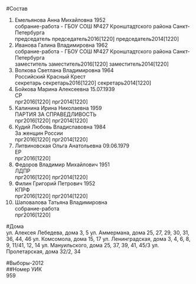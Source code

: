 #Состав  
1. Емельянова Анна Михайловна 1952  
    собрание-работа - ГБОУ СОШ №427 Кронштадтского района Санкт-Петербурга  
    председатель председатель2016[1220] председатель2014[1220]  
2. Иванова Галина Владимировна 1962  
    собрание-работа - ГБОУ СОШ №427 Кронштадтского района Санкт-Петербурга  
    заместитель заместитель2016[1220] заместитель2014[1220]  
3. Волкова Светлана Владимировна 1964  
    Российский Красный Крест  
    секретарь секретарь2016[1220] секретарь2014[1220]  
4. Бойкова Марина Алексеевна 15.07.1939  
    СР  
    прг2016[1220] прг2014[1220]  
5. Калинина Ирина Николаевна 1959  
    ПАРТИЯ ЗА СПРАВЕДЛИВОСТЬ  
    прг2016[1220] прг2014[1220]  
6. Кудий Любовь Владиславовна 1984  
    За женщин России  
    прг2016[1220] прг2014[1220]  
7. Литвиновская Ольга Анатольевна 09.06.1979  
    ЕР  
    прг2016[1220]  
8. Федоров Владимир Михайлович 1951  
    ЛДПР  
    прг2016[1220] прг2014[1220]  
9. Филин Григорий Петрович 1952  
    КПРФ  
    прг2016[1220] прг2014[1220]  
10. Шаповалова Татьяна Владимировна  
    собрание-работа  
    прг2016[1220]  
  
#Дома  
ул. Алексея Лебедева, дома 3, 5 ул. Аммермана, дома 25, 27, 29, 30, 31, 36, 44, 46 ул. Комсомола, дома 15, 17 ул. Ленинградская, дома 3, 4, 6, 8, 9, 11/41, 12, 14 ул. Мануильского, дома 25, 37, 39, 41, 45/3 ул. Пролетарская, дома 32/2, 34  
  
#Выборы-2012  
##Номер УИК  
959  
